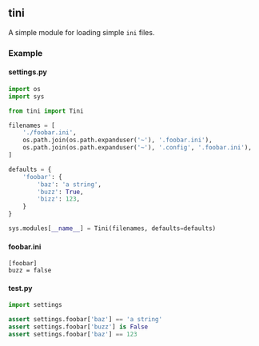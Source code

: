 ## tini

A simple module for loading simple `ini` files.

### Example

#### settings.py

```python
import os
import sys

from tini import Tini

filenames = [
    './foobar.ini',
    os.path.join(os.path.expanduser('~'), '.foobar.ini'),
    os.path.join(os.path.expanduser('~'), '.config', '.foobar.ini'),
]

defaults = {
    'foobar': {
        'baz': 'a string',
        'buzz': True,
        'bizz': 123,
    }
}

sys.modules[__name__] = Tini(filenames, defaults=defaults)
```

#### foobar.ini

```
[foobar]
buzz = false
```

#### test.py

```python
import settings

assert settings.foobar['baz'] == 'a string'
assert settings.foobar['buzz'] is False
assert settings.foobar['baz'] == 123
```
